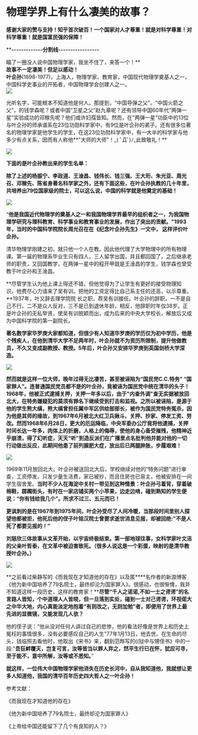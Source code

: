 # 物理学界上有什么凄美的故事？

**感谢大家的赞与支持！知乎首次破百！一个国家对人才尊重！就是对科学尊重！对科学尊重！就是国富民强的保障！**  

****-------------分割线-----------------**  

瞄了一圈没人说中国物理学家，我坐不住了，来答一个！**  
**故事不一定凄美！但足以感动！**   
**叶企孙**(1898-1977)，上海人，物理学家、教育家，中国现代物理学奠基人之一，中国科学史事业的开拓者，中国物理学会创建人之一。  
![](https://pic4.zhimg.com/v2-363030cf11bdf4a39acc8caa1d7db42f_b.jpg)  

光听名字，可能根本不知道他是何人。那提到，“中国导弹之父”，“中国火箭之父”，的钱学森呢？或者中国“卫星之父”赵九章呢？还有领导中国60年代“两弹一星”实验成功的邓稼先呢？他们或许妇孺皆知。然而，在"两弹一星"功臣中的13位与叶企孙的师承谱系在23位功勋科学家中，有9位是叶企孙的弟子。还有很多位著名的物理学家是他学生的学生，在这23位功勋科学家中，有一大半的科学家与他多少有点关系，因而有人称他**"大师的大师"！_( ﾟДﾟ)ﾉ_此致敬礼！**

![](https://pic2.zhimg.com/v2-345f53ecce9cea274a8f2b1bcfc5a1b5_b.jpg)

**下面的是叶企孙教出来的学生名单：**

**除了上述的杨振宁、李政道、王淦昌、钱伟长、钱三强、王大珩、朱光亚、周光召、邓稼先、陈省身著名科学家之外，还有下面这些，在叶企孙执教的几十年里，共培养出79位国家级的院士，可以这么说，中国的科学就是他奠定的基础！**

![](https://pic3.zhimg.com/v2-4fa72ef5a286601e3540aebc3db882c6_b.png)  

“**他是我国近代物理学的奠基人之一和我国物理学界最早的组织者之一，为我国物理学研究与理科教育、科学事业和教育事业的发展，作出了突出的贡献。"1993年，当时的中国科学院院长周光召在在《纪念叶企孙先生》一文中， 这样评价叶企孙。**

清华物理学刚建之初，就只他一个人在教。因此他代理了大学物理中的所有物理课。第一届的物理系毕业生只有四人，三人留学出国，并且都回国了，之后继承老师的职责，又回国教学，在两弹一星中的程开甲就是王淦昌的学生，钱学森也曾受教于叶企孙和王淦昌。

**尽管学生认为他上课上得还不错，但他觉得为了让学生有更好的接受物理知识，他费尽心力请来了吴有训。把他的工资定得比自己系主任的还高，以示尊重。**1937年，叶又辞去理学院院 长之职，荐吴有训接任。叶企孙的辞职，一不是自己不行，二不是众人反对，三不是已到退休年龄，相反，他辞职时年仅38岁。正是叶企孙的无私举贤，使吴有训脱颖而出，成为后来的中央大学校长，解放后又成为中国科学院的第一副院长。

**著名数学家华罗庚大家都知道，但很少有人知道华罗庚的学历仅为初中学历，他是个残疾人，在他到清华大学不足两年时，叶企孙就不为资历所限制，提升他做教员，不久又变成副教授、教授。5年后，叶企孙又安排华罗庚到英国剑桥大学深造。**

![](https://pic4.zhimg.com/v2-9eeac9227555d0ef330da7ebdb12b90f_b.jpg)

**然而就是这样一位大师，晚年过得无比凄苦，甚至被诬陷为“国民党C.C.特务” “国家罪人”。连普通国民党员都不是的叶企孙，竟被诬为国民党中统在清华的头子！1968年，他被正式逮捕关押，关押一年多以后，由于"内查外调"查无实据被放回北大，在特务嫌疑犯的莫须有罪名下继续受到打击和监视。之所以被诬陷，是源于他的学生熊大缜，熊大缜曾担任冀中军区供给部部长，被作为国民党特务冤杀，因为他是其师的缘故，到1967年6月被北大红卫兵揪斗、关押、抄家、停发工资、劳改。然而1968年6月28日，更大的厄运降临，中央军委办公厅竟将他逮捕，关押时间长达一年多，肉体上的折磨，人格上的侮辱，使他的身心备受摧残，他精神近乎崩溃，得了幻听症，天天“听”到造反派们在广播里点名批判他并能对他的一切行动做出反应，此期间他患了前列腺肥大症，放出后已两腿肿胀，步履艰难！**

![](https://pic2.zhimg.com/v2-ac84d2cb414f945a71a38c6bcc9f70ad_b.jpg)  

1969年11月放回北大。叶企孙被送回北大后，学校继续对他的“特务问题”进行审查，工资停发，只发少量生活费，家已被抄，而且住房也已易主，他被安排在一间学生宿舍里。**当时不少人在海淀中关村一带见到这种情景：叶企孙弓着背，穿着破棉鞋，踯躅街头，有时在一家店铺买两个小苹果，边走边啃，碰到熟知的学生便说：“你有钱给我几个”。所求不过三、五元而已！**

**更讽刺的是在1967年到1975年间，叶企孙受尽了人间冷暖，当那段时间里别人探望他都被拒，他死后他的侄子叶铭汉院士曾要求逝世消息见报，却被回绝:"不是人死了都要见报的！”**

**刘慈欣三体故事从文革开始，以宇宙终极结束。第一部地球往事，女科学家叶文洁的父亲叶哲泰，在文革中被迫害致死。（很多人说这是一个彩蛋，映射的是清华教授叶企孙。）** 

![](https://pic3.zhimg.com/v2-8eefad3277e2f647af5b31cae9dbd186_b.jpg)  

**之前看过柴静写的《而我现在才知道他的存在》以及匿****名作者的新浪博客《他为新中国培养了79名院士，最终却沦为国家罪人》。很感动，也很惭愧，我并不知道这样一段历史，这样的教育家！****尽管“千人之诺诺,不如一士之谔谔”的名言路人皆知，个中道理人人皆晓，但一旦落到实处，碰到一士对己谔谔，环视偌大之中华大地，内心真能淡定地抱着“有则改之，无则加勉”者，即便用了世界上最先进的显微镜，又能发现几人欤？**

他的侄子说：“他从没对任何人讲过自己的悲惨，他的看法好像是世界上和历史上冤枉的事情很多，没有必要感叹自己的人生"77年1月13日，他去世。在生命的尽头，钱临照去看他时，他取出《宋书》来，翻到范晔写的((狱中与甥侄书》中的一段:"**吾狂衅覆灭，岂复可言，汝等皆当以罪人弃之，然平生行已在怀，犹应可寻，至于能不，意中所解，汝等或不悉知。**”

**就这样，一位伟大中国物理学家他消失在历史长河中，自从我知道他，我就想让更多人知道他，我国的清华百年历史四大哲人之一叶企孙！**

参考文献：

《而我现在才知道他的存在》

《他为新中国培养了79名院士，最终却沦为国家罪人》

《上帝给中国还能留下了几个有良知的人？》
